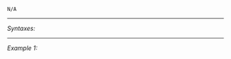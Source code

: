 `N/A`


---
*Syntaxes:*

<!-- [] call `BIS_fnc_moduleCurator` -->

---
*Example 1:*

<!-- 
```sqf
[] call BIS_fnc_moduleCurator;
``` -->